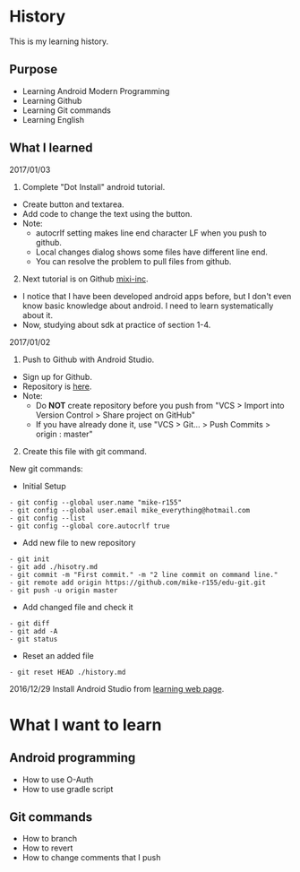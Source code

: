 # History
This is my learning history.


## Purpose
- Learning Android Modern Programming
- Learning Github
- Learning Git commands
- Learning English


## What I learned
2017/01/03

1. Complete "Dot Install" android tutorial.
 - Create button and textarea.
 - Add code to change the text using the button.
 - Note:
    - autocrlf setting makes line end character LF when you push to github.
    - Local changes dialog shows some files have different line end.
    - You can resolve the problem to pull files from github.

2. Next tutorial is on Github [mixi-inc](https://github.com/mixi-inc/AndroidTraining).
 - I notice that I have been developed android apps before, but I don't even know basic knowledge about android. I need to learn systematically about it.
 - Now, studying about sdk at practice of section 1-4.

2017/01/02

1. Push to Github with Android Studio.
 - Sign up for Github.
 - Repository is [here](https://github.com/mike-r155/edu-1).
 - Note:
    - Do **NOT** create repository before you push from "VCS > Import into Version Control > Share project on GitHub"
    - If you have already done it, use "VCS > Git... > Push Commits > origin : master"

2. Create this file with git command.

New git commands:

 - Initial Setup
```
- git config --global user.name "mike-r155"
- git config --global user.email mike_everything@hotmail.com
- git config --list
- git config --global core.autocrlf true
```

 - Add new file to new repository
```
- git init
- git add ./hisotry.md
- git commit -m "First commit." -m "2 line commit on command line."
- git remote add origin https://github.com/mike-r155/edu-git.git
- git push -u origin master
```

 - Add changed file and check it
```
- git diff
- git add -A
- git status
```

 - Reset an added file
```
- git reset HEAD ./history.md
```

2016/12/29 Install Android Studio from [learning web page](http://dotinstall.com/lessons/basic_android_v2).


# What I want to learn

## Android programming
- How to use O-Auth
- How to use gradle script

## Git commands
- How to branch
- How to revert
- How to change comments that I push
